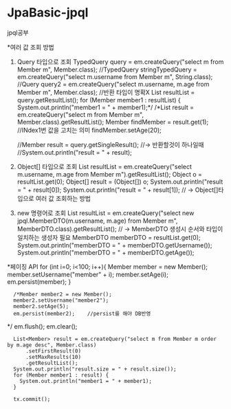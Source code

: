 # JpaBasic-jpql
jpql공부


*여러 값 조회 방법

1. Query 타입으로 조회
   TypedQuery<Member> query = em.createQuery("select m from Member m", Member.class);
      //TypedQuery<String> stringTypedQuery = em.createQuery("select m.username from Member m", String.class);
      //Query query2 = em.createQuery("select m.username, m.age from Member m", Member.class); //반환 타입이 명확X
      List<Member> resultList = query.getResultList();
      for (Member member1 : resultList) {
        System.out.println("member1 = " + member1);*/
      /*List<Member> result = em.createQuery("select m from Member m", Member.class).getResultList();
      Member findMember = result.get(1);    //INdex1번 값을 고치는 의미
      findMember.setAge(20);

      //Member result = query.getSingleResult();    //-> 반환할것이 하나일때
      //System.out.println("result = " + result);

2. Object[] 타입으로 조회
 List resultList = em.createQuery("select m.username, m.age from Member m").getResultList();
      Object o = resultList.get(0);
      Object[] result = (Object[]) o;
      System.out.println("result = " + result[0]);
      System.out.println("result = " + result[1]);    //  ->  Object[]타입으로 여러 값 조회하는 방법

3. new 명령어로 조회
   List<MemberDTO> resultList = em.createQuery("select new jpql.MemberDTO(m.username, m.age) from Member m", MemberDTO.class).getResultList();    // -> MemberDTO 생성시 순서와 타입이 일치하는 생성자 필요
      MemberDTO memberDTO = resultList.get(0);
      System.out.println("memberDTO = " + memberDTO.getUsername());
      System.out.println("memberDTO = " + memberDTO.getAge());

   
*페이징 API
for (int i=0; i<100;  i++){
        Member member = new Member();
        member.setUsername("member" + i);
        member.setAge(i);
        em.persist(member);
      }

      /*Member member2 = new Member();
      member2.setUsername("member2");
      member2.setAge(5);
      em.persist(member2);    //persist를 해야 DB반영
*/
      em.flush();
      em.clear();

      List<Member> result = em.createQuery("select m from Member m order by m.age desc", Member.class)
          .setFirstResult(0)
          .setMaxResults(10)
          .getResultList();
      System.out.println("result.size = " + result.size());
      for (Member member1 : result) {
        System.out.println("member1 = " + member1);
      }

      tx.commit();

      
